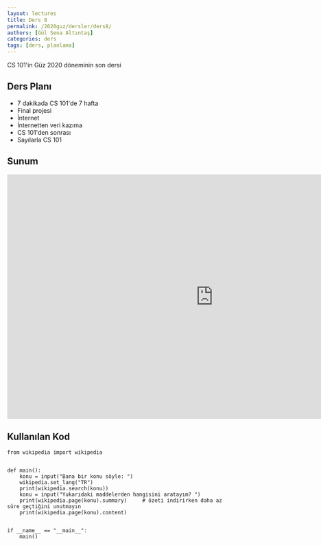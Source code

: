 ```yaml
---
layout: lectures
title: Ders 8
permalink: /2020guz/dersler/ders8/
authors: [Gül Sena Altıntaş]
categories: ders
tags: [ders, planlama]
---
```


CS 101'in Güz 2020 döneminin son dersi

## Ders Planı
- 7 dakikada CS 101'de 7 hafta
- Final projesi
- İnternet
- İnternetten veri kazıma
- CS 101'den sonrası
- Sayılarla CS 101

## Sunum
<iframe src="https://docs.google.com/presentation/d/e/2PACX-1vS0WDDrx4T5N9Gsga-NK-IcpJseI--qmneiC83eu3-ZeI5tNWsFTGrtPejEl19VvcY0HofMMmINxLdS/embed?start=false&loop=false&delayms=3000" frameborder="0" width="960" height="569" allowfullscreen="true" mozallowfullscreen="true" webkitallowfullscreen="true"></iframe>

## Kullanılan Kod
```
from wikipedia import wikipedia


def main():
    konu = input("Bana bir konu söyle: ")
    wikipedia.set_lang("TR")
    print(wikipedia.search(konu))
    konu = input("Yukarıdaki maddelerden hangisini aratayım? ")
    print(wikipedia.page(konu).summary)     # özeti indirirken daha az süre geçtiğini unutmayın
    print(wikipedia.page(konu).content)


if __name__ == "__main__":
    main()
```
